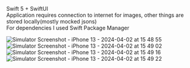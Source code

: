 Swift 5 + SwiftUI <br /> 
Application requires connection to internet for images, other things are stored locally(mostly mocked jsons) <br /> 
For dependencies I used Swift Package Manager <br /> 


![Simulator Screenshot - iPhone 13 - 2024-04-02 at 15 48 55](https://github.com/LukaRoche/shoppingapp/assets/163368776/d632deec-680a-4428-9b56-e781cf8482fe)
![Simulator Screenshot - iPhone 13 - 2024-04-02 at 15 49 02](https://github.com/LukaRoche/shoppingapp/assets/163368776/6ef80e58-2d46-4282-a971-8aae4d52d22d)
![Simulator Screenshot - iPhone 13 - 2024-04-02 at 15 49 16](https://github.com/LukaRoche/shoppingapp/assets/163368776/276637fe-ba08-4a55-abef-b4e8ccaf7023)
![Simulator Screenshot - iPhone 13 - 2024-04-02 at 15 49 22](https://github.com/LukaRoche/shoppingapp/assets/163368776/44a252b1-8a9e-4707-9348-3ffbe7901fcd)
